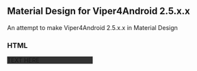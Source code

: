 ## Material Design for Viper4Android 2.5.x.x

An attempt to make Viper4Android 2.5.x.x in Material Design

### HTML
<div style="heigt:50px;width:200px;background:#323232;">TEXT HERE</div>
